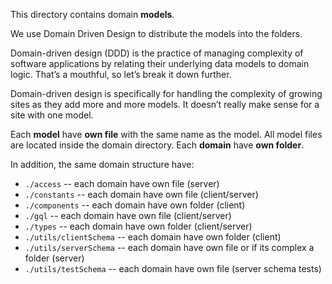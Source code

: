This directory contains domain **models**. 

We use Domain Driven Design to distribute the models into the folders.

Domain-driven design (DDD) is the practice of managing complexity of software applications 
by relating their underlying data models to domain logic. That’s a mouthful, 
so let’s break it down further.

Domain-driven design is specifically for handling the complexity of growing sites 
as they add more and more models. It doesn’t really make sense for a site with one model.

Each **model** have **own file** with the same name as the model. 
All model files are located inside the domain directory.
Each **domain** have **own folder**.

In addition, the same domain structure have:
 - `./access` -- each domain have own file (server)
 - `./constants` -- each domain have own file (client/server)
 - `./components` -- each domain have own folder (client)
 - `./gql` -- each domain have own file (client/server)
 - `./types` -- each domain have own folder (client/server)
 - `./utils/clientSchema` -- each domain have own folder (client)
 - `./utils/serverSchema` -- each domain have own file or if its complex a folder (server)
 - `./utils/testSchema` -- each domain have own file (server schema tests)
